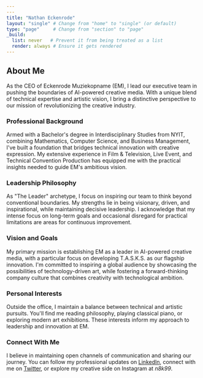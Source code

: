```yaml
---
---
title: "Nathan Eckenrode"
layout: "single" # Change from "home" to "single" (or default)
type: "page"     # Change from "section" to "page"
_build:
  list: never   # Prevent it from being treated as a list
  render: always # Ensure it gets rendered
---
```

## About Me

As the CEO of Eckenrode Muziekopname (EM), I lead our executive team in pushing the boundaries of AI-powered creative media. With a unique blend of technical expertise and artistic vision, I bring a distinctive perspective to our mission of revolutionizing the creative industry.

### Professional Background

Armed with a Bachelor's degree in Interdisciplinary Studies from NYIT, combining Mathematics, Computer Science, and Business Management, I've built a foundation that bridges technical innovation with creative expression. My extensive experience in Film & Television, Live Event, and Technical Convention Production has equipped me with the practical insights needed to guide EM's ambitious vision.

### Leadership Philosophy

As "The Leader" archetype, I focus on inspiring our team to think beyond conventional boundaries. My strengths lie in being visionary, driven, and inspirational, while maintaining decisive leadership. I acknowledge that my intense focus on long-term goals and occasional disregard for practical limitations are areas for continuous improvement.

### Vision and Goals

My primary mission is establishing EM as a leader in AI-powered creative media, with a particular focus on developing T.A.S.K.S. as our flagship innovation. I'm committed to inspiring a global audience by showcasing the possibilities of technology-driven art, while fostering a forward-thinking company culture that combines creativity with technological ambition.

### Personal Interests

Outside the office, I maintain a balance between technical and artistic pursuits. You'll find me reading philosophy, playing classical piano, or exploring modern art exhibitions. These interests inform my approach to leadership and innovation at EM.

### Connect With Me

I believe in maintaining open channels of communication and sharing our journey. You can follow my professional updates on [LinkedIn](https://www.linkedin.com/in/nathaneckenrode/), connect with me on [Twitter](https://x.com/n8k99), or explore my creative side on Instagram at *n8k99*.